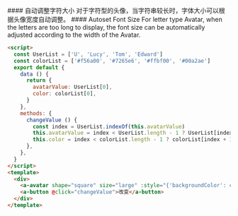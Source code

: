 <cn>
#### 自动调整字符大小
对于字符型的头像，当字符串较长时，字体大小可以根据头像宽度自动调整。
</cn>

<us>
#### Autoset Font Size
For letter type Avatar, when the letters are too long to display, the font size can be automatically adjusted according to the width of the Avatar.
</us>

```html
<script>
  const UserList = ['U', 'Lucy', 'Tom', 'Edward']
  const colorList = ['#f56a00', '#7265e6', '#ffbf00', '#00a2ae']
  export default {
    data () {
      return {
        avatarValue: UserList[0],
        color: colorList[0],
      }
    },
    methods: {
      changeValue () {
        const index = UserList.indexOf(this.avatarValue)
        this.avatarValue = index < UserList.length - 1 ? UserList[index + 1] : UserList[0]
        this.color = index < colorList.length - 1 ? colorList[index + 1] : colorList[0]
      },
    },
  }
</script>
<template>
  <div>
    <a-avatar shape="square" size="large" :style="{'backgroundColor': color}">{{avatarValue}}</a-avatar>
    <a-button @click="changeValue">改变</a-button>
  </div>
</template>
```
